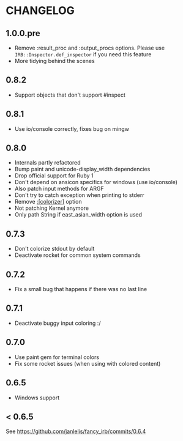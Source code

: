 # CHANGELOG

## 1.0.0.pre
* Remove :result_proc and :output_procs options. Please use `IRB::Inspector.def_inspector` if you need this feature
* More tidying behind the scenes

## 0.8.2
* Support objects that don't support #inspect


## 0.8.1
* Use io/console correctly, fixes bug on mingw


## 0.8.0
* Internals partly refactored
* Bump paint and unicode-display_width dependencies
* Drop official support for Ruby 1
* Don't depend on ansicon specifics for windows (use io/console)
* Also patch input methods for ARGF
* Don't try to catch exception when printing to stderr
* Remove [:[colorizer]](:output) option
* Not patching Kernel anymore
* Only path String if east_asian_width option is used


## 0.7.3
* Don't colorize stdout by default
* Deactivate rocket for common system commands


## 0.7.2
* Fix a small bug that happens if there was no last line


## 0.7.1
* Deactivate buggy input coloring :/


## 0.7.0
* Use paint gem for terminal colors
* Fix some rocket issues (when using with colored content)


## 0.6.5
* Windows support


## < 0.6.5
See https://github.com/janlelis/fancy_irb/commits/0.6.4
